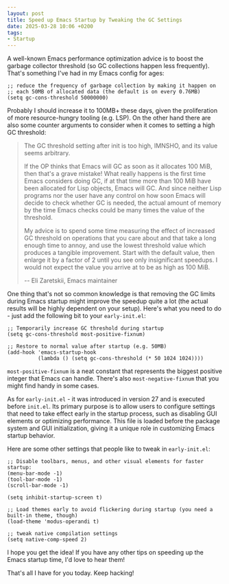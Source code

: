 ```yaml
---
layout: post
title: Speed up Emacs Startup by Tweaking the GC Settings
date: 2025-03-28 10:06 +0200
tags:
- Startup
---
```


A well-known Emacs performance optimization advice is to boost the garbage collector
threshold (so GC collections happen less frequently). That's something I've had in
my Emacs config for ages:

``` emacs-lisp
;; reduce the frequency of garbage collection by making it happen on
;; each 50MB of allocated data (the default is on every 0.76MB)
(setq gc-cons-threshold 50000000)
```

Probably I should increase it to 100MB+ these days, given the proliferation of more resource-hungry
tooling (e.g. LSP). On the other hand there are also some counter arguments to consider
when it comes to setting a high GC threshold:

> The GC threshold setting after init is too high, IMNSHO, and its value seems arbitrary.
>
> If the OP thinks that Emacs will GC as soon as it allocates 100 MiB, then
> that's a grave mistake! What really happens is the first time Emacs considers
> doing GC, if at that time more than 100 MiB have been allocated for Lisp
> objects, Emacs will GC. And since neither Lisp programs nor the user have any
> control on how soon Emacs will decide to check whether GC is needed, the
> actual amount of memory by the time Emacs checks could be many times the value
> of the threshold.
>
> My advice is to spend some time measuring the effect of increased GC threshold
> on operations that you care about and that take a long enough time to annoy,
> and use the lowest threshold value which produces a tangible
> improvement. Start with the default value, then enlarge it by a factor of 2
> until you see only insignificant speedups. I would not expect the value you
> arrive at to be as high as 100 MiB.
>
> -- Eli Zaretskii, Emacs maintainer

One thing that's not so common knowledge is that removing the GC limits during Emacs startup
might improve the speedup quite a lot (the actual results will be highly dependent on your setup).
Here's what you need to do - just add the following bit to your `early-init.el`:

``` emacs-lisp
;; Temporarily increase GC threshold during startup
(setq gc-cons-threshold most-positive-fixnum)

;; Restore to normal value after startup (e.g. 50MB)
(add-hook 'emacs-startup-hook
          (lambda () (setq gc-cons-threshold (* 50 1024 1024))))
```

`most-positive-fixnum` is a neat constant that represents the biggest positive
integer that Emacs can handle. There's also `most-negative-fixnum` that you might
find handy in some cases.

As for `early-init.el` - it was introduced in version 27 and is executed before
`init.el`. Its primary purpose is to allow users to configure settings that need
to take effect early in the startup process, such as disabling GUI elements or
optimizing performance. This file is loaded before the package system and GUI
initialization, giving it a unique role in customizing Emacs startup behavior.

Here are some other settings that people like to tweak in `early-init.el`:

``` emacs-lisp
;; Disable toolbars, menus, and other visual elements for faster startup:
(menu-bar-mode -1)
(tool-bar-mode -1)
(scroll-bar-mode -1)

(setq inhibit-startup-screen t)

;; Load themes early to avoid flickering during startup (you need a built-in theme, though)
(load-theme 'modus-operandi t)

;; tweak native compilation settings
(setq native-comp-speed 2)
```

I hope you get the idea! If you have any other tips on speeding up the Emacs
startup time, I'd love to hear them!

That's all I have for you today. Keep hacking!
